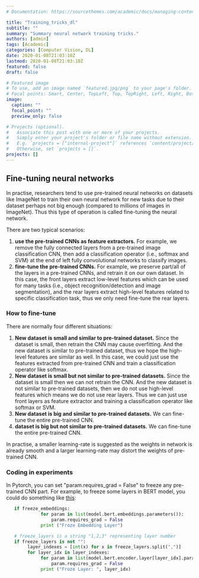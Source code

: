 ```yaml
---
# Documentation: https://sourcethemes.com/academic/docs/managing-content/

title: "Training_tricks_dl"
subtitle: ""
summary: "Summary neural network training tricks."
authors: [admin]
tags: [Academic]
categories: [Computer Vision, DL]
date: 2020-01-08T21:03:10Z
lastmod: 2020-01-08T21:03:10Z
featured: false
draft: false

# Featured image
# To use, add an image named `featured.jpg/png` to your page's folder.
# Focal points: Smart, Center, TopLeft, Top, TopRight, Left, Right, BottomLeft, Bottom, BottomRight.
image:
  caption: ""
  focal_point: ""
  preview_only: false

# Projects (optional).
#   Associate this post with one or more of your projects.
#   Simply enter your project's folder or file name without extension.
#   E.g. `projects = ["internal-project"]` references `content/project/deep-learning/index.md`.
#   Otherwise, set `projects = []`.
projects: []
---
```

## Fine-tuning neural networks
In practise, researchers tend to use pre-trained neural networks on datasets like ImageNet to train their own neural network for new tasks due to their dataset perhaps not big enough (compared to millions of images in ImageNet). Thus this type of operation is called fine-tuning the neural network.

There are two typical scenarios:
1. **use the pre-trained CNNs as feature extractors.** For example, we remove the fully connected layers from a pre-trained image classification CNN, then add a classification operator (i.e., softmax and SVM) at the end of left fully convolutional networks to classify images.
2. **fine-tune the pre-trained CNNs.** For example, we preserve part/all of the layers in a pre-trained CNNs, and retrain it on our own dataset. In this case, the front layers extract low-level features which can be used for many tasks (i.e., object recognition/detection and image segmentation), and the rear layers extract high-level features related to specific classification task, thus we only need fine-tune the rear layers.

### How to fine-tune
There are normally four different situations:
1. **New dataset is small and similar to pre-trained dataset.** Since the dataset is small, then retrain the CNN may cause overfitting. And the new dataset is similar to pre-trained dataset, thus we hope the high-level features are similar as well. In this case, we could just use the features extracted from pre-trained CNN and train a classification operator like softmax.
2. **New dataset is small but not similar to pre-trained datasets.** Since the dataset is small then we can not retrain the CNN. And the new dataset is not similar to pre-trained datasets, then we do not use high-level features which means we do not use rear layers. Thus we can just use front layers as feature extractor and training a classification operator like softmax or SVM.
3. **New dataset is big and similar to pre-trained datasets.** We can fine-tune the entire pre-trained CNN.
4. **dataset is big but not similar to pre-trained datasets.** We can fine-tune the entire pre-trained CNN.

In practise, a smaller learning-rate is suggested as the weights in network is already smooth and a larger learning-rate may distort the weights of pre-trained CNN.

### Coding in experiments
In Pytorch, you can set "param.requires_grad = False" to freeze any pre-trained CNN part.
For example, to freeze some layers in BERT model, you could do something like [this](https://github.com/huggingface/transformers/issues/1431):
```python
   if freeze_embeddings:
             for param in list(model.bert.embeddings.parameters()):
                 param.requires_grad = False
             print ("Froze Embedding Layer")

   # freeze_layers is a string "1,2,3" representing layer number
   if freeze_layers is not "":
        layer_indexes = [int(x) for x in freeze_layers.split(",")]
        for layer_idx in layer_indexes:
             for param in list(model.bert.encoder.layer[layer_idx].parameters()):
                 param.requires_grad = False
             print ("Froze Layer: ", layer_idx)
```
